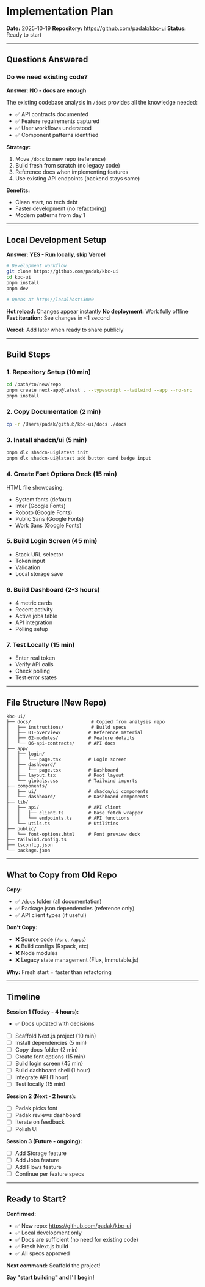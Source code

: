 # Implementation Plan

**Date:** 2025-10-19
**Repository:** https://github.com/padak/kbc-ui
**Status:** Ready to start

---

## Questions Answered

### Do we need existing code?

**Answer: NO - docs are enough**

The existing codebase analysis in `/docs` provides all the knowledge needed:
- ✅ API contracts documented
- ✅ Feature requirements captured
- ✅ User workflows understood
- ✅ Component patterns identified

**Strategy:**
1. Move `/docs` to new repo (reference)
2. Build fresh from scratch (no legacy code)
3. Reference docs when implementing features
4. Use existing API endpoints (backend stays same)

**Benefits:**
- Clean start, no tech debt
- Faster development (no refactoring)
- Modern patterns from day 1

---

## Local Development Setup

**Answer: YES - Run locally, skip Vercel**

```bash
# Development workflow
git clone https://github.com/padak/kbc-ui
cd kbc-ui
pnpm install
pnpm dev

# Opens at http://localhost:3000
```

**Hot reload:** Changes appear instantly
**No deployment:** Work fully offline
**Fast iteration:** See changes in <1 second

**Vercel:** Add later when ready to share publicly

---

## Build Steps

### 1. Repository Setup (10 min)
```bash
cd /path/to/new/repo
pnpm create next-app@latest . --typescript --tailwind --app --no-src
pnpm install
```

### 2. Copy Documentation (2 min)
```bash
cp -r /Users/padak/github/kbc-ui/docs ./docs
```

### 3. Install shadcn/ui (5 min)
```bash
pnpm dlx shadcn-ui@latest init
pnpm dlx shadcn-ui@latest add button card badge input
```

### 4. Create Font Options Deck (15 min)
HTML file showcasing:
- System fonts (default)
- Inter (Google Fonts)
- Roboto (Google Fonts)
- Public Sans (Google Fonts)
- Work Sans (Google Fonts)

### 5. Build Login Screen (45 min)
- Stack URL selector
- Token input
- Validation
- Local storage save

### 6. Build Dashboard (2-3 hours)
- 4 metric cards
- Recent activity
- Active jobs table
- API integration
- Polling setup

### 7. Test Locally (15 min)
- Enter real token
- Verify API calls
- Check polling
- Test error states

---

## File Structure (New Repo)

```
kbc-ui/
├── docs/                      # Copied from analysis repo
│   ├── instructions/          # Build specs
│   ├── 01-overview/          # Reference material
│   ├── 02-modules/           # Feature details
│   └── 06-api-contracts/     # API docs
├── app/
│   ├── login/
│   │   └── page.tsx          # Login screen
│   ├── dashboard/
│   │   └── page.tsx          # Dashboard
│   ├── layout.tsx            # Root layout
│   └── globals.css           # Tailwind imports
├── components/
│   ├── ui/                   # shadcn/ui components
│   └── dashboard/            # Dashboard components
├── lib/
│   ├── api/                  # API client
│   │   ├── client.ts         # Base fetch wrapper
│   │   └── endpoints.ts      # API functions
│   └── utils.ts              # Utilities
├── public/
│   └── font-options.html     # Font preview deck
├── tailwind.config.ts
├── tsconfig.json
└── package.json
```

---

## What to Copy from Old Repo

**Copy:**
- ✅ `/docs` folder (all documentation)
- ✅ Package.json dependencies (reference only)
- ✅ API client types (if useful)

**Don't Copy:**
- ❌ Source code (`/src`, `/apps`)
- ❌ Build configs (Rspack, etc)
- ❌ Node modules
- ❌ Legacy state management (Flux, Immutable.js)

**Why:** Fresh start = faster than refactoring

---

## Timeline

**Session 1 (Today - 4 hours):**
- ✅ Docs updated with decisions
- [ ] Scaffold Next.js project (10 min)
- [ ] Install dependencies (5 min)
- [ ] Copy docs folder (2 min)
- [ ] Create font options (15 min)
- [ ] Build login screen (45 min)
- [ ] Build dashboard shell (1 hour)
- [ ] Integrate API (1 hour)
- [ ] Test locally (15 min)

**Session 2 (Next - 2 hours):**
- [ ] Padak picks font
- [ ] Padak reviews dashboard
- [ ] Iterate on feedback
- [ ] Polish UI

**Session 3 (Future - ongoing):**
- [ ] Add Storage feature
- [ ] Add Jobs feature
- [ ] Add Flows feature
- [ ] Continue per feature specs

---

## Ready to Start?

**Confirmed:**
- ✅ New repo: https://github.com/padak/kbc-ui
- ✅ Local development only
- ✅ Docs are sufficient (no need for existing code)
- ✅ Fresh Next.js build
- ✅ All specs approved

**Next command:** Scaffold the project!

**Say "start building" and I'll begin!**
